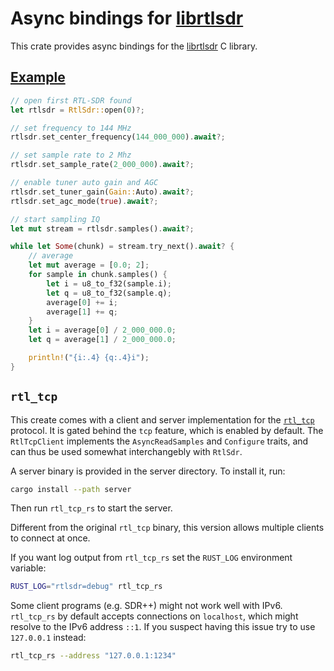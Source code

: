 # Async bindings for [librtlsdr][1]

This crate provides async bindings for the [librtlsdr][1] C library.

## [Example](rtlsdr-async/examples/hello_rtlsdr.rs)

```rust
// open first RTL-SDR found
let rtlsdr = RtlSdr::open(0)?;

// set frequency to 144 MHz
rtlsdr.set_center_frequency(144_000_000).await?;

// set sample rate to 2 Mhz
rtlsdr.set_sample_rate(2_000_000).await?;

// enable tuner auto gain and AGC
rtlsdr.set_tuner_gain(Gain::Auto).await?;
rtlsdr.set_agc_mode(true).await?;

// start sampling IQ
let mut stream = rtlsdr.samples().await?;

while let Some(chunk) = stream.try_next().await? {
    // average
    let mut average = [0.0; 2];
    for sample in chunk.samples() {
        let i = u8_to_f32(sample.i);
        let q = u8_to_f32(sample.q);
        average[0] += i;
        average[1] += q;
    }
    let i = average[0] / 2_000_000.0;
    let q = average[1] / 2_000_000.0;

    println!("{i:.4} {q:.4}i");
}
```

## `rtl_tcp`

This create comes with a client and server implementation for the [`rtl_tcp`][2] protocol.
It is gated behind the `tcp` feature, which is enabled by default.
The `RtlTcpClient` implements the `AsyncReadSamples` and `Configure` traits, and can thus be used somewhat interchangebly with `RtlSdr`.

A server binary is provided in the server directory. To install it, run:

```sh
cargo install --path server
```

Then run `rtl_tcp_rs` to start the server.

Different from the original `rtl_tcp` binary, this version allows multiple clients to connect at once.

If you want log output from `rtl_tcp_rs` set the `RUST_LOG` environment variable:

```sh
RUST_LOG="rtlsdr=debug" rtl_tcp_rs
```

Some client programs (e.g. SDR++) might not work well with IPv6. `rtl_tcp_rs` by default accepts connections on `localhost`, which might resolve to the IPv6 address `::1`. If you suspect having this issue try to use `127.0.0.1` instead:

```sh
rtl_tcp_rs --address "127.0.0.1:1234"
```


[1]: https://gitea.osmocom.org/sdr/rtl-sdr
[2]: https://github.com/rtlsdrblog/rtl-sdr-blog/blob/master/src/rtl_tcp.c